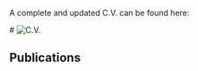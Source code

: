 A complete and updated C.V. can be found here:
<br />

#<a href="" class="image fit"><img src="images/marr_pic.jpg" alt=""></a>
![C.V.]("docs/CV2022.pdf")

## Publications

